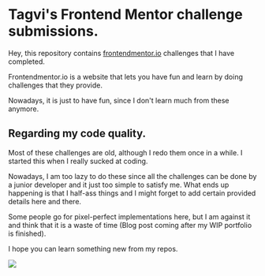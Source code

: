 # Tagvi's Frontend Mentor challenge submissions.

Hey, this repository contains [frontendmentor.io](https://www.frontendmentor.io) challenges that I have completed.

Frontendmentor.io is a website that lets you have fun and learn by doing challenges that they provide.

Nowadays, it is just to have fun, since I don't learn much from these anymore.

## Regarding my code quality.

Most of these challenges are old, although I redo them once in a while. I started this when I really sucked at coding.

Nowadays, I am too lazy to do these since all the challenges can be done by a junior developer and it just too simple to satisfy me. What ends up happening is that I half-ass things and I might forget to add certain provided details here and there.

Some people go for pixel-perfect implementations here, but I am against it and think that it is a waste of time (Blog post coming after my WIP portfolio is finished).

I hope you can learn something new from my repos.

![](https://media.giphy.com/media/wzWxTUiXRQDYc/giphy.gif)
